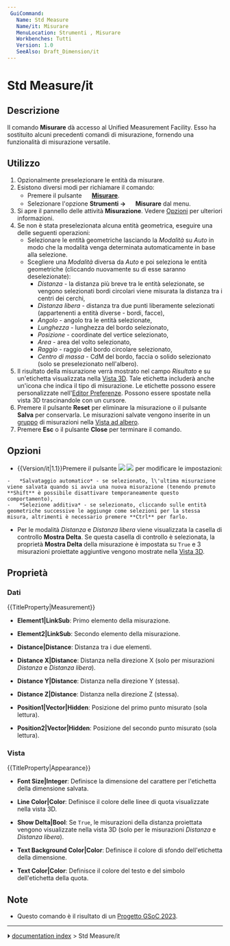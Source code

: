 ```yaml
---
 GuiCommand:
   Name: Std Measure
   Name/it: Misurare
   MenuLocation: Strumenti , Misurare
   Workbenches: Tutti
   Version: 1.0
   SeeAlso: Draft_Dimension/it
---
```


# Std Measure/it



## Descrizione

Il comando **Misurare** dà accesso al Unified Measurement Facility. Esso ha sostituito alcuni precedenti comandi di misurazione, fornendo una funzionalità di misurazione versatile.



## Utilizzo

1.  Opzionalmente preselezionare le entità da misurare.
2.  Esistono diversi modi per richiamare il comando:
    -   Premere il pulsante **<img src="images/Std_Measure.svg" width=16px> [Misurare](Std_Measure/it.md)**.
    -   Selezionare l\'opzione **Strumenti → <img src="images/Std_Measure.svg" width=16px> Misurare** dal menu.
3.  Si apre il pannello delle attività **Misurazione**. Vedere [Opzioni](#Opzioni.md) per ulteriori informazioni.
4.  Se non è stata preselezionata alcuna entità geometrica, eseguire una delle seguenti operazioni:
    -   Selezionare le entità geometriche lasciando la *Modalità* su *Auto* in modo che la modalità venga determinata automaticamente in base alla selezione.
    -   Scegliere una *Modalità* diversa da *Auto* e poi seleziona le entità geometriche (cliccando nuovamente su di esse saranno deselezionate):
        -   *Distanza* - la distanza più breve tra le entità selezionate, se vengono selezionati bordi circolari viene misurata la distanza tra i centri dei cerchi,
        -   *Distanza libera* - distanza tra due punti liberamente selezionati (appartenenti a entità diverse - bordi, facce),
        -   *Angolo* - angolo tra le entità selezionate,
        -   *Lunghezza* - lunghezza del bordo selezionato,
        -   *Posizione* - coordinate del vertice selezionato,
        -   *Area* - area del volto selezionato,
        -   *Raggio* - raggio del bordo circolare selezionato,
        -   *Centro di massa* - CdM del bordo, faccia o solido selezionato (solo se preselezionato nell\'albero).
5.  Il risultato della misurazione verrà mostrato nel campo *Risultato* e su un\'etichetta visualizzata nella [Vista 3D](3D_view/it.md). Tale etichetta includerà anche un\'icona che indica il tipo di misurazione. Le etichette possono essere personalizzate nell\'[Editor Preferenze](Preferences_Editor/it.md). Possono essere spostate nella vista 3D trascinandole con un cursore.
6.  Premere il pulsante **Reset** per eliminare la misurazione o il pulsante **Salva** per conservarla. Le misurazioni salvate vengono inserite in un [gruppo](Std_Group/it.md) di misurazioni nella [Vista ad albero](Tree_view/it.md).
7.  Premere **Esc** o il pulsante **Close** per terminare il comando.



## Opzioni

-    {{Version/it|1.1}}Premere il pulsante **<img src="images/Preferences-system.svg" width=x16px> <img src="images/Toolbar_flyout_arrow.svg" width=x16px>** per modificare le impostazioni:

    -   *Salvataggio automatico* - se selezionato, l\'ultima misurazione viene salvata quando si avvia una nuova misurazione (tenendo premuto **Shift** è possibile disattivare temporaneamente questo comportamento),
    -   *Selezione additiva* - se selezionato, cliccando sulle entità geometriche successive le aggiunge come selezioni per la stessa misura, altrimenti è necessario premere **Ctrl** per farlo.

-   Per le modalità *Distanza* e *Distanza libera* viene visualizzata la casella di controllo **Mostra Delta**. Se questa casella di controllo è selezionata, la proprietà **Mostra Delta** della misurazione è impostata su `True` e 3 misurazioni proiettate aggiuntive vengono mostrate nella [Vista 3D](3D_view/it.md).



## Proprietà



### Dati


{{TitleProperty|Measurement}}


<div class="mw-translate-fuzzy">

-    **Element1|LinkSub**: Primo elemento della misurazione.

-    **Element2|LinkSub**: Secondo elemento della misurazione.

-    **Distance|Distance**: Distanza tra i due elementi.

-    **Distance X|Distance**: Distanza nella direzione X (solo per misurazioni *Distanza* e *Distanza libera*).

-    **Distance Y|Distance**: Distanza nella direzione Y (stessa).

-    **Distance Z|Distance**: Distanza nella direzione Z (stessa).

-    **Position1|Vector|Hidden**: Posizione del primo punto misurato (sola lettura).

-    **Position2|Vector|Hidden**: Posizione del secondo punto misurato (sola lettura).


</div>



### Vista


{{TitleProperty|Appearance}}

-    **Font Size|Integer**: Definisce la dimensione del carattere per l\'etichetta della dimensione salvata.

-    **Line Color|Color**: Definisce il colore delle linee di quota visualizzate nella vista 3D.

-    **Show Delta|Bool**: Se `True`, le misurazioni della distanza proiettata vengono visualizzate nella vista 3D (solo per le misurazioni *Distanza* e *Distanza libera*).

-    **Text Background Color|Color**: Definisce il colore di sfondo dell\'etichetta della dimensione.

-    **Text Color|Color**: Definisce il colore del testo e del simbolo dell\'etichetta della quota.



## Note

-   Questo comando è il risultato di un [Progetto GSoC 2023](Unified_Measurement_Facility.md).



---
⏵ [documentation index](../README.md) > Std Measure/it
